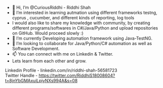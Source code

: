 - 👋 Hi, I’m @CuriousRiddhi - Riddhi Shah
- 👀 I’m interested in learning autmation using different frameworks testng, cyprus , cucumber, and different kinds of reporting, log tools
- I would also like to share my knowledge  with community, by creating different programs/softwares in C#/Java/Python and upload repositories on GitHub. Would proceed slowly :)
- 🌱 I’m currently Developing automation framework using Java-TestNG.
- 💞️ I’m looking to collaborate for Java/Python/C# automation as well as Software Development.
- 📫 You can connect with me on Linkedin & Twitter.
- Lets learn from each other and grow.

Linkedin Profile - linkedin.com/in/riddhi-shah-56581723  
Twitter Handle - https://twitter.com/RiddhiS18008604?t=8jnYbGMAxuiLpjyNXs994A&s=08

<!---
CuriousRiddhi/CuriousRiddhi is a ✨ special ✨ repository because its `README.md` (this file) appears on your GitHub profile.
You can click the Preview link to take a look at your changes.
--->
